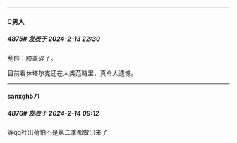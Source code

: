 
*****

####  C男人  
##### 4875#       发表于 2024-2-13 22:30

刮痧：膝盖碎了。

目前看休塔尔克还在人类范畴里，真令人遗憾。


*****

####  sanxgh571  
##### 4876#       发表于 2024-2-14 09:12

等qq社出荷怕不是第二季都做出来了

